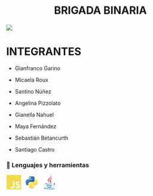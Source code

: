 <div>
    <h1 align="center"> BRIGADA BINARIA </h1>
    <img src="https://media.giphy.com/media/4H3Ii5eLChYul9p7NL/giphy-downsized-large.gif" width=400 align="center">
    <h3 align="center">
    </h3>
</div>
<div>
 <h1 align="left"> INTEGRANTES </h1>

- Gianfranco Garino

- Micaela Roux

- Santino Núñez

- Angelina Pizzolato

- Gianella Nahuel

- Maya Fernández

- Sebastián Betancurth

- Santiago Castro
</div>
<div align="left"> 
    <h3>🔨 Lenguajes y herramientas</h3>
    <div>
    <img src ="https://github.com/devicons/devicon/blob/master/icons/javascript/javascript-plain.svg" tittle="Javascript" alt="Javascript" width="40" height="40"/>&nbsp;
    <img src ="https://github.com/devicons/devicon/blob/master/icons/python/python-original.svg" tittle="Python" alt="Python" width="40" height="40"/>&nbsp;
    <img src ="https://github.com/devicons/devicon/blob/master/icons/java/java-original.svg" tittle="Java" alt="Java" width="40" height="40"/>&nbsp;
    </div>
</div>
